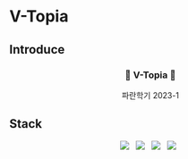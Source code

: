 # V-Topia

## Introduce

<h3 align="center">🎉 V-Topia 🎉</h3>
<p align="center">파란학기 2023-1</p>


## Stack
<p align="center">
<img src="https://img.shields.io/badge/Javascript-F7DF1E?style=for-the-badge&logo=Javascript&logoColor=white"/>&nbsp;&nbsp;
<img src="https://img.shields.io/badge/CSS_Modules-000000?style=for-the-badge&logo=CSSModules&logoColor=white"/>&nbsp;&nbsp;
<img src="https://img.shields.io/badge/vite-646CFF?style=for-the-badge&logo=vite&logoColor=white"/>&nbsp;&nbsp;
<img src="https://img.shields.io/badge/vercel-000000?style=for-the-badge&logo=vercel&logoColor=white"/>&nbsp;&nbsp;
</p>
